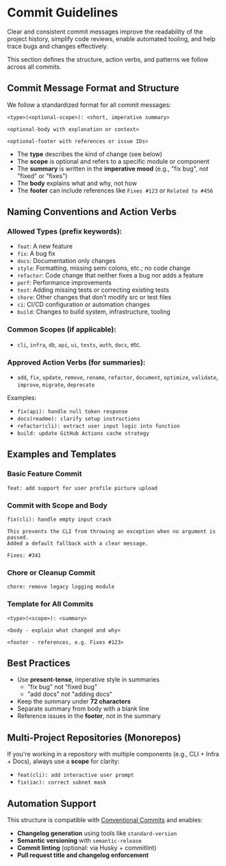 # Commit Guidelines

Clear and consistent commit messages improve the readability of the project history, simplify code reviews, enable automated tooling, and help trace bugs and changes effectively.

This section defines the structure, action verbs, and patterns we follow across all commits.

## Commit Message Format and Structure

We follow a standardized format for all commit messages:

```
<type>(<optional-scope>): <short, imperative summary>

<optional-body with explanation or context>

<optional-footer with references or issue IDs>
```

- The **type** describes the kind of change (see below)
- The **scope** is optional and refers to a specific module or component
- The **summary** is written in the **imperative mood** (e.g., "fix bug", not "fixed" or "fixes")
- The **body** explains what and why, not how
- The **footer** can include references like `Fixes #123` or `Related to #456`

## Naming Conventions and Action Verbs

### Allowed Types (prefix keywords):

- `feat`: A new feature
- `fix`: A bug fix
- `docs`: Documentation only changes
- `style`: Formatting, missing semi colons, etc.; no code change
- `refactor`: Code change that neither fixes a bug nor adds a feature
- `perf`: Performance improvements
- `test`: Adding missing tests or correcting existing tests
- `chore`: Other changes that don’t modify src or test files
- `ci`: CI/CD configuration or automation changes
- `build`: Changes to build system, infrastructure, tooling

### Common Scopes (if applicable):

- `cli`, `infra`, `db`, `api`, `ui`, `tests`, `auth`, `docs`, etc.

### Approved Action Verbs (for summaries):

- `add`, `fix`, `update`, `remove`, `rename`, `refactor`, `document`, `optimize`, `validate`, `improve`, `migrate`, `deprecate`

Examples:

- `fix(api): handle null token response`
- `docs(readme): clarify setup instructions`
- `refactor(cli): extract user input logic into function`
- `build: update GitHub Actions cache strategy`

## Examples and Templates

### Basic Feature Commit

```
feat: add support for user profile picture upload
```

### Commit with Scope and Body

```
fix(cli): handle empty input crash

This prevents the CLI from throwing an exception when no argument is passed.
Added a default fallback with a clear message.

Fixes: #341
```

### Chore or Cleanup Commit

```
chore: remove legacy logging module
```

### Template for All Commits

```
<type>(<scope>): <summary>

<body - explain what changed and why>

<footer - references, e.g. Fixes #123>
```

## Best Practices

- Use **present-tense**, imperative style in summaries  
  - "fix bug" not "fixed bug"  
  - "add docs" not "adding docs"
- Keep the summary under **72 characters**
- Separate summary from body with a blank line
- Reference issues in the **footer**, not in the summary

## Multi-Project Repositories (Monorepos)

If you're working in a repository with multiple components (e.g., CLI + Infra + Docs), always use a **scope** for clarity:

- `feat(cli): add interactive user prompt`
- `fix(iac): correct subnet mask`

## Automation Support

This structure is compatible with [Conventional Commits](https://www.conventionalcommits.org/en/v1.0.0/) and enables:

- **Changelog generation** using tools like `standard-version`
- **Semantic versioning** with `semantic-release`
- **Commit linting** (optional: via Husky + commitlint)
- **Pull request title and changelog enforcement**
